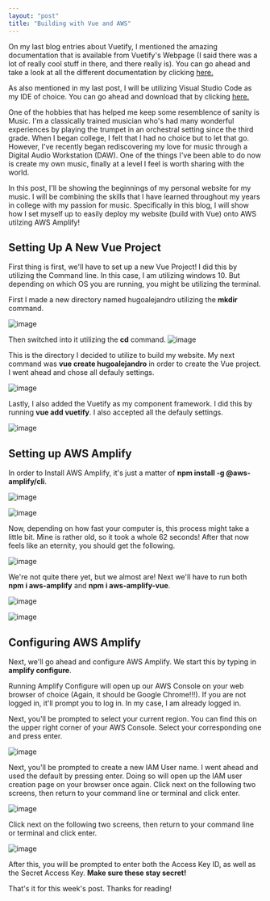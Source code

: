 ```yaml
---
layout: "post"
title: "Building with Vue and AWS"
---
```


On my last blog entries about Vuetify, I mentioned the amazing documentation that is available from Vuetify's Webpage (I said there was a lot of really cool stuff in there, and there really is). You can go ahead and take a look at all the different documentation by clicking [here.](https://vuetifyjs.com/en/getting-started/quick-start/ "Vuetify Documentation")

As also mentioned in my last post, I will be utilizing Visual Studio Code as my IDE of choice. You can go ahead and download that by clicking [here.](https://code.visualstudio.com/)

One of the hobbies that has helped me keep some resemblence of sanity is Music. I'm a classically trained musician who's had many wonderful experiences by playing the trumpet in an orchestral setting since the third grade. When I began college, I felt that I had no choice but to let that go. However, I've recently began rediscovering my love for music through a Digital Audio Workstation (DAW). One of the things I've been able to do now is create my own music, finally at a level I feel is worth sharing with the world.

In this post, I'll be showing the beginnings of my personal website for my music. I will be combining the skills that I have learned throughout my years in college with my passion for music. Specifically in this blog, I will show how I set myself up to easily deploy my website (build with Vue) onto AWS utilzing AWS Amplify!


## **Setting Up A New Vue Project**

First thing is first, we'll have to set up a new Vue Project! I did this by utilizing the Command line. In this case, I am utilizing windows 10. But depending on which OS you are running, you might be utilizing the terminal.

First I made a new directory named hugoalejandro utilizing the **mkdir** command.

![image](/hugoalejandro13/images/blog12/image1.png)

Then switched into it utilizing the **cd** command.
![image](/hugoalejandro13/images/blog12/image2.png)

This is the directory I decided to utilize to build my website. My next command was **vue create hugoalejandro** in order to create the Vue project. I went ahead and chose all defauly settings.

![image](/hugoalejandro13/images/blog12/image3.png)

Lastly, I also added the Vuetify as my component framework. I did this by running **vue add vuetify**. I also accepted all the defauly settings.

![image](/hugoalejandro13/images/blog12/image4.png)

## **Setting up AWS Amplify**

In order to Install AWS Amplify, it's just a matter of **npm install -g @aws-amplify/cli**.

![image](/hugoalejandro13/images/blog12/image5.png)

![image](/hugoalejandro13/images/blog12/image6.png)

Now, depending on how fast your computer is, this process might take a little bit. Mine is rather old, so it took a whole 62 seconds! After that now feels like an eternity, you should get the following.

![image](/hugoalejandro13/images/blog12/image6.png)

We're not quite there yet, but we almost are! Next we'll have to run both **npm i aws-amplify** and **npm i aws-amplify-vue**.

![image](/hugoalejandro13/images/blog12/image7.png)

![image](/hugoalejandro13/images/blog12/image8.png)



## **Configuring AWS Amplify**

Next, we'll go ahead and configure AWS Amplify. We start this by typing in **amplify configure**.

Running Amplify Configure will open up our AWS Console on your web browser of choice (Again, it should be Google Chrome!!!). If you are not logged in, it'll prompt you to log in. In my case, I am already logged in.

Next, you'll be prompted to select your current region. You can find this on the upper right corner of your AWS Console.
Select your corresponding one and press enter.

![image](/hugoalejandro13/images/blog12/image9.png)

Next, you'll be prompted to create a new IAM User name. I went ahead and used the default by pressing enter. Doing so will open up the IAM user creation page on your browser once again. Click next on the following two screens, then return to your command line or terminal and click enter.

![image](/hugoalejandro13/images/blog12/image10.png)

Click next on the following two screens, then return to your command line or terminal and click enter.

![image](/hugoalejandro13/images/blog12/image11.png)

After this, you will be prompted to enter both the Access Key ID, as well as the Secret Access Key. **Make sure these stay secret!**




That's it for this week's post. Thanks for reading!
